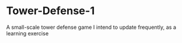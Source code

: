 # Tower-Defense-1
A small-scale tower defense game I intend to update frequently, as a learning exercise
